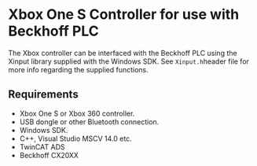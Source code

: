 # Xbox One S Controller for use with Beckhoff PLC
The Xbox controller can be interfaced with the Beckhoff PLC using the Xinput library supplied with the Windows SDK. See `Xinput.h`header file for more info regarding the supplied functions.

## Requirements
* Xbox One S or Xbox 360 controller.
* USB dongle or other Bluetooth connection.
* Windows SDK.
* C++, Visual Studio MSCV 14.0 etc.
* TwinCAT ADS
* Beckhoff CX20XX